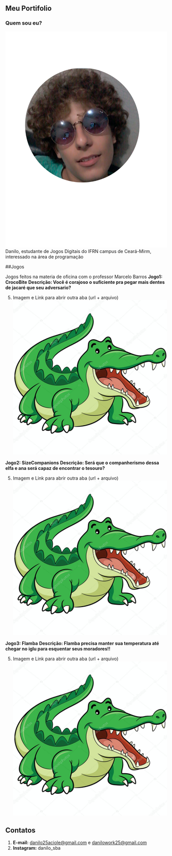 ## Meu Portifolio
### Quem sou eu?
![imagem](Perfil.png) 
Danilo, estudante de Jogos Digitais do IFRN campus de Ceará-Mirm, interessado na área de programação

##Jogos

Jogos feitos na materia de oficina com o professor Marcelo Barros
********Jogo1: CrocoBite******** 
********Descrição: Você é corajoso o suficiente pra pegar mais dentes de jacaré que seu adversario?********

5. Imagem e Link para abrir outra aba (url + arquivo)
<a href="https://danilo25.github.io/CrocoBite/" target="_blank"> ![imagem](Crocodilo.jpg) </a>

********Jogo2: SizeCompanions******** 
********Descrição: Será que o companherismo dessa elfa e ana será capaz de encontrar o tesouro?********

5. Imagem e Link para abrir outra aba (url + arquivo)
<a href="https://danilo25.github.io/SizeCompanions2" target="_blank"> ![imagem](Crocodilo.jpg) </a>

********Jogo3: Flamba******** 
********Descrição: Flamba precisa manter sua temperatura até chegar no iglu para esquentar seus moradores!!********

5. Imagem e Link para abrir outra aba (url + arquivo)
<a href="https://raixasantos.github.io/Flamba/" target="_blank"> ![imagem](Crocodilo.jpg) </a>


## Contatos
1. ****E-mail:**** danilo25aciole@gmail.com e danilowork25@gmail.com
2. ****Instagram:**** danilo_sba
